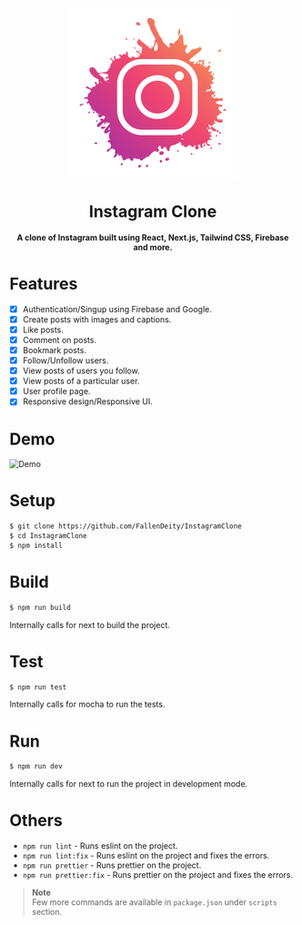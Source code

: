 <p align="center"><img src="./public/logo.png" alt="Logo" width="300" height="300"></p>
<h1 align="center">Instagram Clone</h1>
<h4 align="center">A clone of Instagram built using React, Next.js, Tailwind CSS, Firebase and more.</h4>

# Features

- [x] Authentication/Singup using Firebase and Google.
- [x] Create posts with images and captions.
- [x] Like posts.
- [x] Comment on posts.
- [x] Bookmark posts.
- [x] Follow/Unfollow users.
- [x] View posts of users you follow.
- [x] View posts of a particular user.
- [x] User profile page.
- [x] Responsive design/Responsive UI.

# Demo

![Demo](./public/demo.gif)

# Setup

```bash
$ git clone https://github.com/FallenDeity/InstagramClone
$ cd InstagramClone
$ npm install
```

# Build

```bash
$ npm run build
```

Internally calls for next to build the project.

# Test

```bash
$ npm run test
```

Internally calls for mocha to run the tests.

# Run

```bash
$ npm run dev
```

Internally calls for next to run the project in development mode.

# Others

- `npm run lint` - Runs eslint on the project.
- `npm run lint:fix` - Runs eslint on the project and fixes the errors.
- `npm run prettier` - Runs prettier on the project.
- `npm run prettier:fix` - Runs prettier on the project and fixes the errors.

> **Note**  
> Few more commands are available in `package.json` under `scripts` section.
